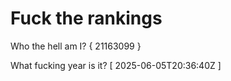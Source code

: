 # Fuck the rankings

Who the hell am I?
{ 21163099 }

What fucking year is it?
[ 2025-06-05T20:36:40Z ]
